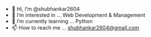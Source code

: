 - 👋 Hi, I’m @shubhankar2604
- 👀 I’m interested in ... Web Development & Management
- 🌱 I’m currently learning ... Python
- 📫 How to reach me ... shubhankar2604@gmail.com

<!---
shubhankar2604/shubhankar2604 is a ✨ special ✨ repository because its `README.md` (this file) appears on your GitHub profile.
You can click the Preview link to take a look at your changes.
--->
